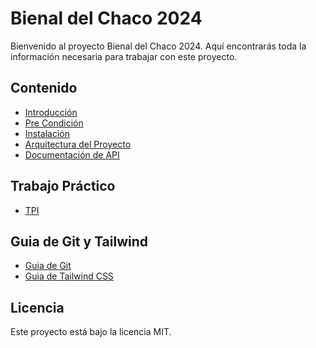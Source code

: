 # Bienal del Chaco 2024

Bienvenido al proyecto Bienal del Chaco 2024. Aquí encontrarás toda la información necesaria para trabajar con este proyecto.

## Contenido

- [Introducción](./docs/Guias/introduction.md)
- [Pre Condición](./docs/Guias/precondicion.md)
- [Instalación](./docs/Guias/installation.md)
- [Arquitectura del Proyecto](./docs/arquitectura/arquitectura.md)
- [Documentación de API](./docs/Guias/doc_api.md)

## Trabajo Práctico
- [TPI](./docs/Guias/tpi.md)

## Guia de Git y Tailwind
- [Guia de Git](./docs/Guias/github_guide.md)
- [Guia de Tailwind CSS](./docs/Guias/Tailiwind.md)

## Licencia

Este proyecto está bajo la licencia MIT.
